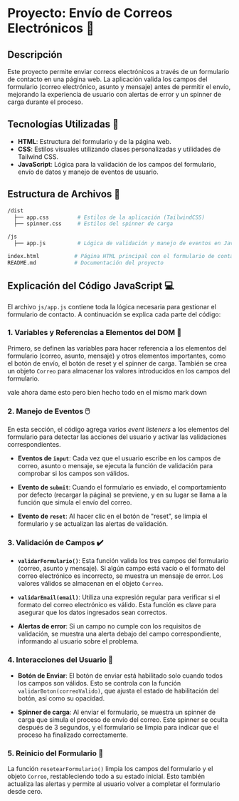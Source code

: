 # Proyecto: Envío de Correos Electrónicos 📧

## Descripción

Este proyecto permite enviar correos electrónicos a través de un formulario de contacto en una página web. La aplicación valida los campos del formulario (correo electrónico, asunto y mensaje) antes de permitir el envío, mejorando la experiencia de usuario con alertas de error y un spinner de carga durante el proceso.

## Tecnologías Utilizadas 🚀

- **HTML**: Estructura del formulario y de la página web.
- **CSS**: Estilos visuales utilizando clases personalizadas y utilidades de Tailwind CSS.
- **JavaScript**: Lógica para la validación de los campos del formulario, envío de datos y manejo de eventos de usuario.

## Estructura de Archivos 📂

```bash
/dist
  ├── app.css         # Estilos de la aplicación (TailwindCSS)
  ├── spinner.css     # Estilos del spinner de carga

/js
  ├── app.js          # Lógica de validación y manejo de eventos en JavaScript

index.html           # Página HTML principal con el formulario de contacto
README.md            # Documentación del proyecto
```
## Explicación del Código JavaScript 💻

El archivo `js/app.js` contiene toda la lógica necesaria para gestionar el formulario de contacto. A continuación se explica cada parte del código:

### 1. **Variables y Referencias a Elementos del DOM 🔧**

Primero, se definen las variables para hacer referencia a los elementos del formulario (correo, asunto, mensaje) y otros elementos importantes, como el botón de envío, el botón de reset y el spinner de carga. También se crea un objeto `Correo` para almacenar los valores introducidos en los campos del formulario.


vale ahora dame esto pero bien hecho todo en el mismo mark down 

### 2. **Manejo de Eventos 🖱️**

En esta sección, el código agrega varios *event listeners* a los elementos del formulario para detectar las acciones del usuario y activar las validaciones correspondientes.

- **Eventos de `input`**: Cada vez que el usuario escribe en los campos de correo, asunto o mensaje, se ejecuta la función de validación para comprobar si los campos son válidos.

- **Evento de `submit`**: Cuando el formulario es enviado, el comportamiento por defecto (recargar la página) se previene, y en su lugar se llama a la función que simula el envío del correo.

- **Evento de `reset`**: Al hacer clic en el botón de "reset", se limpia el formulario y se actualizan las alertas de validación.

### 3. **Validación de Campos ✔️**

- **`validarFormulario()`**: Esta función valida los tres campos del formulario (correo, asunto y mensaje). Si algún campo está vacío o el formato del correo electrónico es incorrecto, se muestra un mensaje de error. Los valores válidos se almacenan en el objeto `Correo`.

- **`validarEmail(email)`**: Utiliza una expresión regular para verificar si el formato del correo electrónico es válido. Esta función es clave para asegurar que los datos ingresados sean correctos.

- **Alertas de error**: Si un campo no cumple con los requisitos de validación, se muestra una alerta debajo del campo correspondiente, informando al usuario sobre el problema.

### 4. **Interacciones del Usuario 💬**

- **Botón de Enviar**: El botón de enviar está habilitado solo cuando todos los campos son válidos. Esto se controla con la función `validarBoton(correoValido)`, que ajusta el estado de habilitación del botón, así como su opacidad.

- **Spinner de carga**: Al enviar el formulario, se muestra un spinner de carga que simula el proceso de envío del correo. Este spinner se oculta después de 3 segundos, y el formulario se limpia para indicar que el proceso ha finalizado correctamente.

### 5. **Reinicio del Formulario 🔄**

La función `resetearFormulario()` limpia los campos del formulario y el objeto `Correo`, restableciendo todo a su estado inicial. Esto también actualiza las alertas y permite al usuario volver a completar el formulario desde cero.
